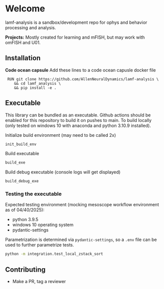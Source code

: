# Welcome

lamf-analysis is a sandbox/development repo for ophys and behavior processing and analysis.

**Projects:** Mostly created for learning and mFISH, but may work with omFISH and U01.

## Installation

**Code ocean capsule**
Add these lines to a code ocean capusle docker file
```
 RUN git clone https://github.com/AllenNeuralDynamics/lamf-analysis \
    && cd lamf_analysis \
    && pip install -e .
```

## Executable
This library can be bundled as an executable. Github actions should be enabled for this repository to build it on pushes to main. To build locally (only tested on windows 10 with anaconda and python 3.10.9 installed).

Initialize build environment (may need to be called 2x)
```bash
init_build_env
```

Build executable
```bash
build_exe
```

Build debug executable (console logs will get displayed)
```bash
build_debug_exe
```

### Testing the executable

Expected testing environment (mocking mesoscope workflow environment as of 04/40/2025):

- python 3.9.5
- windows 10 operating system
- pydantic-settings

Parametrization is determined via `pydantic-settings`, so a `.env` file can be used to further parametrize tests.

```bash
python -m integration.test_local_zstack_sort
```

## Contributing
+ Make a PR, tag a reviewer




